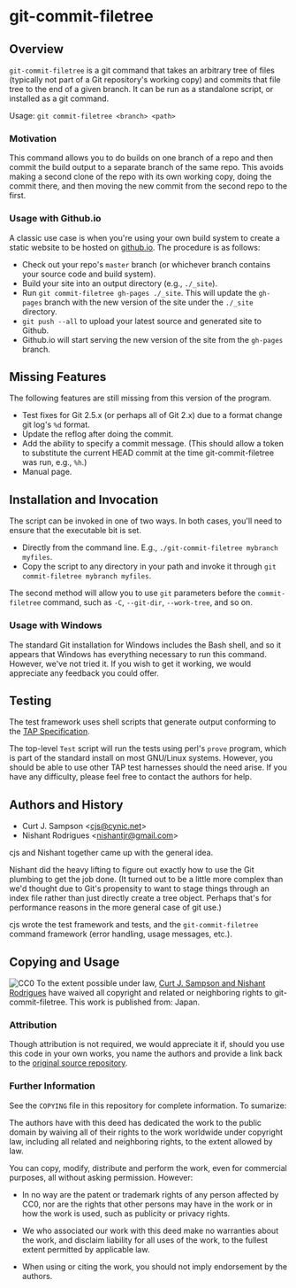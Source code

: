 git-commit-filetree
===================

Overview
--------

`git-commit-filetree` is a git command that takes an arbitrary tree
of files (typically not part of a Git repository's working copy) and
commits that file tree to the end of a given branch. It can be run as a
standalone script, or installed as a git command.

Usage: `git commit-filetree <branch> <path>`

### Motivation

This command allows you to do builds on one branch of a repo and then
commit the build output to a separate branch of the same repo. This
avoids making a second clone of the repo with its own working copy,
doing the commit there, and then moving the new commit from the second
repo to the first.

### Usage with Github.io

A classic use case is when you're using your own build system to create
a static website to be hosted on
[github.io](https://help.github.com/categories/github-pages-basics/).
The procedure is as follows:

* Check out your repo's `master` branch (or whichever branch contains your
  source code and build system).
* Build your site into an output directory (e.g., `./_site`).
* Run `git commit-filetree gh-pages ./_site`. This will update the `gh-pages`
  branch with the new version of the site under the `./_site` directory.
* `git push --all` to upload your latest source and generated site to Github.
* Github.io will start serving the new version of the site from the
  `gh-pages` branch.

Missing Features
----------------

The following features are still missing from this version of the
program.

* Test fixes for Git 2.5.x (or perhaps all of Git 2.x) due to a
  format change git log's `%d` format.
* Update the reflog after doing the commit.
* Add the ability to specify a commit message.
  (This should allow a token to substitute the current HEAD commit at
  the time git-commit-filetree was run, e.g., `%h`.)
* Manual page.

Installation and Invocation
---------------------------

The script can be invoked in one of two ways. In both cases,
you'll need to ensure that the executable bit is set.

* Directly from the command line. E.g.,
  `./git-commit-filetree mybranch myfiles`.
* Copy the script to any directory in your path and invoke it through
  `git commit-filetree mybranch myfiles`.

The second method will allow you to use `git` parameters before the
`commit-filetree` command, such as `-C`, `--git-dir`, `--work-tree`, and
so on.

### Usage with Windows

The standard Git installation for Windows includes the Bash shell, and
so it appears that Windows has everything necessary to run this command.
However, we've not tried it. If you wish to get it working, we would
appreciate any feedback you could offer.

Testing
-------

The test framework uses shell scripts that generate output conforming to
the [TAP Specification](https://testanything.org/tap-specification.html).

The top-level `Test` script will run the tests using perl's `prove`
program, which is part of the standard install on most GNU/Linux
systems. However, you should be able to use other TAP test harnesses
should the need arise. If you have any difficulty, please feel free to
contact the authors for help.

Authors and History
-------------------

* Curt J. Sampson <<cjs@cynic.net>>
* Nishant Rodrigues <<nishantjr@gmail.com>>

cjs and Nishant together came up with the general idea.

Nishant did the heavy lifting to figure out exactly how to use the
Git plumbing to get the job done. (It turned out to be a little more
complex than we'd thought due to Git's propensity to want to stage
things through an index file rather than just directly create a tree
object. Perhaps that's for performance reasons in the more general case
of git use.)

cjs wrote the test framework and tests, and the `git-commit-filetree`
command framework (error handling, usage messages, etc.).

Copying and Usage
-----------------

![CC0](http://i.creativecommons.org/p/zero/1.0/88x31.png)
To the extent possible under law,
<a rel="dct:publisher"
    href="https://github.com/cjs-cynic-net/git-commit-filetree">
    <span property="dct:title">Curt J. Sampson and Nishant Rodrigues</span></a>
have waived all copyright and related or neighboring rights to
<span property="dct:title">git-commit-filetree</span>.
This work is published from:
<span property="vcard:Country" datatype="dct:ISO3166"
content="JP" about="https://github.com/cjs-cynic-net/git-commit-filetree">
Japan</span>.

### Attribution

Though attribution is not required, we would appreciate it
if, should you use this code in your own works, you name
the authors and provide a link back to the [original source
repository](https://github.com/cjs-cynic-net/git-commit-filetree).

### Further Information

See the `COPYING` file in this repository for complete information. To
sumarize:

The authors have with this deed has dedicated the work to the public
domain by waiving all of their rights to the work worldwide under
copyright law, including all related and neighboring rights, to the
extent allowed by law.

You can copy, modify, distribute and perform the work, even for
commercial purposes, all without asking permission. However:

* In no way are the patent or trademark rights of any person affected by
  CC0, nor are the rights that other persons may have in the work or in
  how the work is used, such as publicity or privacy rights.

* We who associated our work with this deed make no warranties about
  the work, and disclaim liability for all uses of the work, to the
  fullest extent permitted by applicable law.

* When using or citing the work, you should not imply endorsement by the
  authors.


